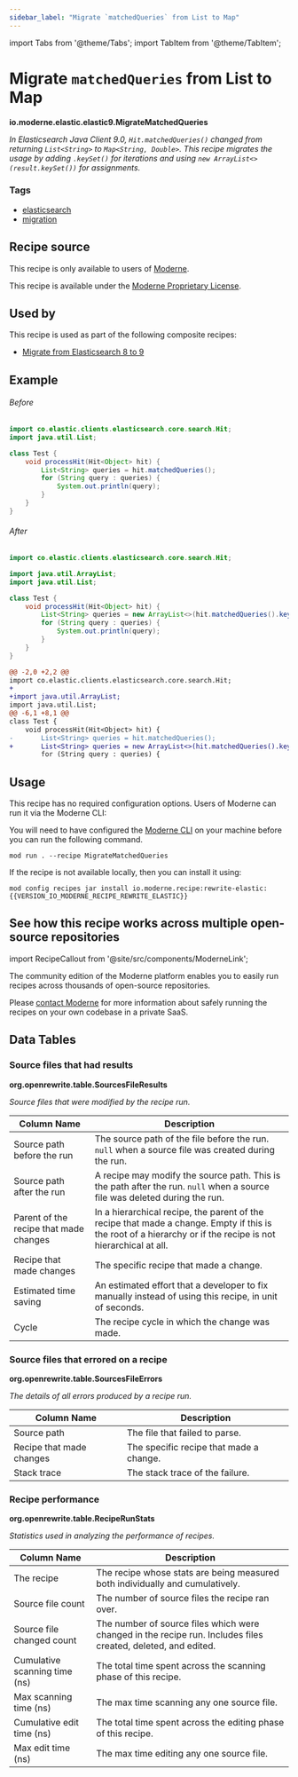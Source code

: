```yaml
---
sidebar_label: "Migrate `matchedQueries` from List to Map"
---
```


import Tabs from '@theme/Tabs';
import TabItem from '@theme/TabItem';

# Migrate `matchedQueries` from List to Map

**io.moderne.elastic.elastic9.MigrateMatchedQueries**

_In Elasticsearch Java Client 9.0, `Hit.matchedQueries()` changed from returning `List<String>` to `Map<String, Double>`. This recipe migrates the usage by adding `.keySet()` for iterations and using `new ArrayList<>(result.keySet())` for assignments._

### Tags

* [elasticsearch](/reference/recipes-by-tag#elasticsearch)
* [migration](/reference/recipes-by-tag#migration)

## Recipe source

This recipe is only available to users of [Moderne](https://docs.moderne.io/).


This recipe is available under the [Moderne Proprietary License](https://docs.moderne.io/licensing/overview).


## Used by

This recipe is used as part of the following composite recipes:

* [Migrate from Elasticsearch 8 to 9](/recipes/elastic/elastic9/migratetoelasticsearch9.md)

## Example


<Tabs groupId="beforeAfter">
<TabItem value="java" label="java">


###### Before
```java
import co.elastic.clients.elasticsearch.core.search.Hit;
import java.util.List;

class Test {
    void processHit(Hit<Object> hit) {
        List<String> queries = hit.matchedQueries();
        for (String query : queries) {
            System.out.println(query);
        }
    }
}
```

###### After
```java
import co.elastic.clients.elasticsearch.core.search.Hit;

import java.util.ArrayList;
import java.util.List;

class Test {
    void processHit(Hit<Object> hit) {
        List<String> queries = new ArrayList<>(hit.matchedQueries().keySet());
        for (String query : queries) {
            System.out.println(query);
        }
    }
}
```

</TabItem>
<TabItem value="diff" label="Diff" >

```diff
@@ -2,0 +2,2 @@
import co.elastic.clients.elasticsearch.core.search.Hit;
+
+import java.util.ArrayList;
import java.util.List;
@@ -6,1 +8,1 @@
class Test {
    void processHit(Hit<Object> hit) {
-       List<String> queries = hit.matchedQueries();
+       List<String> queries = new ArrayList<>(hit.matchedQueries().keySet());
        for (String query : queries) {
```
</TabItem>
</Tabs>


## Usage

This recipe has no required configuration options. Users of Moderne can run it via the Moderne CLI:
<Tabs groupId="projectType">


<TabItem value="moderne-cli" label="Moderne CLI">

You will need to have configured the [Moderne CLI](https://docs.moderne.io/user-documentation/moderne-cli/getting-started/cli-intro) on your machine before you can run the following command.

```shell title="shell"
mod run . --recipe MigrateMatchedQueries
```

If the recipe is not available locally, then you can install it using:
```shell
mod config recipes jar install io.moderne.recipe:rewrite-elastic:{{VERSION_IO_MODERNE_RECIPE_REWRITE_ELASTIC}}
```
</TabItem>
</Tabs>

## See how this recipe works across multiple open-source repositories

import RecipeCallout from '@site/src/components/ModerneLink';

<RecipeCallout link="https://app.moderne.io/recipes/io.moderne.elastic.elastic9.MigrateMatchedQueries" />

The community edition of the Moderne platform enables you to easily run recipes across thousands of open-source repositories.

Please [contact Moderne](https://moderne.io/product) for more information about safely running the recipes on your own codebase in a private SaaS.
## Data Tables

<Tabs groupId="data-tables">
<TabItem value="org.openrewrite.table.SourcesFileResults" label="SourcesFileResults">

### Source files that had results
**org.openrewrite.table.SourcesFileResults**

_Source files that were modified by the recipe run._

| Column Name | Description |
| ----------- | ----------- |
| Source path before the run | The source path of the file before the run. `null` when a source file was created during the run. |
| Source path after the run | A recipe may modify the source path. This is the path after the run. `null` when a source file was deleted during the run. |
| Parent of the recipe that made changes | In a hierarchical recipe, the parent of the recipe that made a change. Empty if this is the root of a hierarchy or if the recipe is not hierarchical at all. |
| Recipe that made changes | The specific recipe that made a change. |
| Estimated time saving | An estimated effort that a developer to fix manually instead of using this recipe, in unit of seconds. |
| Cycle | The recipe cycle in which the change was made. |

</TabItem>

<TabItem value="org.openrewrite.table.SourcesFileErrors" label="SourcesFileErrors">

### Source files that errored on a recipe
**org.openrewrite.table.SourcesFileErrors**

_The details of all errors produced by a recipe run._

| Column Name | Description |
| ----------- | ----------- |
| Source path | The file that failed to parse. |
| Recipe that made changes | The specific recipe that made a change. |
| Stack trace | The stack trace of the failure. |

</TabItem>

<TabItem value="org.openrewrite.table.RecipeRunStats" label="RecipeRunStats">

### Recipe performance
**org.openrewrite.table.RecipeRunStats**

_Statistics used in analyzing the performance of recipes._

| Column Name | Description |
| ----------- | ----------- |
| The recipe | The recipe whose stats are being measured both individually and cumulatively. |
| Source file count | The number of source files the recipe ran over. |
| Source file changed count | The number of source files which were changed in the recipe run. Includes files created, deleted, and edited. |
| Cumulative scanning time (ns) | The total time spent across the scanning phase of this recipe. |
| Max scanning time (ns) | The max time scanning any one source file. |
| Cumulative edit time (ns) | The total time spent across the editing phase of this recipe. |
| Max edit time (ns) | The max time editing any one source file. |

</TabItem>

</Tabs>
